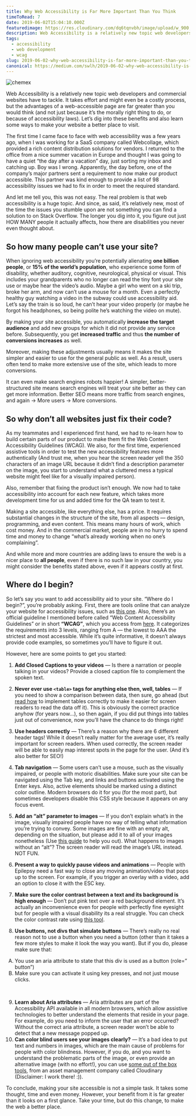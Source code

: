 ```yaml
---
title: Why Web Accessibility is Far More Important Than You Think
timeToRead: 7
date: 2019-06-02T15:04:10.000Z
featuredimage: https://res.cloudinary.com/dq6tqnvbh/image/upload/w_900,q_auto/v1675625482/blog/1_r6Gsvcw8pDmAL5KvZkartA.jpg
description: Web Accessibility is a relatively new topic web developers and commercial websites have to tackle. It takes effort and might even be a costly process, but the advantages of a web-accessible page are far greater than you would think (and not just because it’s the morally right thing to do, or because of accessibility laws). Let’s dig into these benefits and also learn some ways to make your website a better place to visit.
tags:
  - accessibility
  - web development
  - wcag
slug: 2019-06-02-why-web-accessibility-is-far-more-important-than-you-think
canonical: https://medium.com/swlh/2019-06-02-why-web-accessibility-is-far-more-important-than-you-think-831d9bfdf9af
---
```

![chemex](https://res.cloudinary.com/dq6tqnvbh/image/upload/w_900,q_auto/v1675625482/blog/1_r6Gsvcw8pDmAL5KvZkartA.jpg)

Web Accessibility is a relatively new topic web developers and commercial websites have to tackle. It takes effort and might even be a costly process, but the advantages of a web-accessible page are far greater than you would think (and not just because it’s the morally right thing to do, or because of accessibility laws). Let’s dig into these benefits and also learn some ways to make your website a better place to visit.

The first time I came face to face with web accessibility was a few years ago, when I was working for a SaaS company called Webcollage, which provided a rich content distribution solutions for vendors. I returned to the office from a nice summer vacation in Europe and thought I was going to have a quiet “the day after a vacation” day, just sorting my inbox and catching up. Boy was I wrong. Apparently, the day before, one of the company’s major partners sent a requirement to now make our product accessible. This partner was kind enough to provide a list of 98 accessibility issues we had to fix in order to meet the required standard.

And let me tell you, this was not easy. The real problem is that web accessibility is a huge topic. And since, as said, it’s relatively new, most of the time the issues you stumble upon are not something you can find a solution to on Stack Overflow. The longer you dig into it, you figure out just HOW MANY people it actually affects, how there are disabilities you never even thought about.

## So how many people can’t use your site?
When ignoring web accessibility you’re potentially alienating **one billion people**, or **15% of the world’s population**, who experience some form of disability, whether auditory, cognitive, neurological, physical or visual. This includes your grandparents who no longer can read the tiny font your site use or maybe hear the video’s audio. Maybe a girl who went on a ski trip, broke her arm, and now can’t use a mouse for a month. Even a perfectly healthy guy watching a video in the subway could use accessibility aid. Let’s say the train is so loud, he can’t hear your video properly (or maybe he forgot his headphones, so being polite he’s watching the video on mute).

By making your site accessible, you automatically **increase the target audience** and add new groups for which it did not provide any service before. Subsequently, you get **increased traffic** and thus **the number of conversions increases** as well.

Moreover, making these adjustments usually means it makes the site simpler and easier to use for the general public as well. As a result, users often tend to make more extensive use of the site, which leads to more conversions.

It can even make search engines robots happier! A simpler, better-structured site means search engines will treat your site better as they can get more information. Better SEO means more traffic from search engines, and again -> More users -> More conversions.

## So why don’t all websites just fix their code?
As my teammates and I experienced first hand, we had to re-learn how to build certain parts of our product to make them fit the Web Content Accessibility Guidelines (WCAG). We also, for the first time, experienced assistive tools in order to test the new accessibility features more authentically (And trust me, when you hear the screen reader yell the 350 characters of an image URL because it didn’t find a description parameter on the image, you start to understand what a cluttered mess a typical website might feel like for a visually impaired person).

Also, remember that fixing the product isn’t enough. We now had to take accessibility into account for each new feature, which takes more development time for us and added time for the QA team to test it.

Making a site accessible, like everything else, has a price. It requires substantial changes in the structure of the site, from all aspects — design, programming, and even content. This means many hours of work, which cost money. And in the commercial market, people are in no hurry to spend time and money to change “what’s already working when no one’s complaining”.

And while more and more countries are adding laws to ensure the web is a nicer place to **all people**, even if there is no such law in your country, you might consider the benefits stated above, even if it appears costly at first.

## Where do I begin?
So let’s say you want to add accessibility aid to your site. “Where do I begin?”, you’re probably asking. First, there are tools online that can analyze your website for accessibility issues, such as [this one](https://wave.webaim.org/). Also, there’s an official guideline I mentioned before called “Web Content Accessibility Guidelines” or in short **“WCAG”**, which you access from [here](https://www.w3.org/WAI/WCAG21/quickref/). It categorizes the requirements into 3 levels, ranging from A — the lowest to AAA the strictest and most accessible. While it’s quite informative, it doesn’t always provide code examples, so sometimes you’ll have to figure it out.

However, here are some points to get you started:

1. **Add Closed Captions to your videos** — Is there a narration or people talking in your videos? Provide a closed caption file to complement the spoken text.
2. **Never ever use `<table>` tags for anything else then, well, tables** — If you need to show a comparison between data, then sure, go ahead (but [read how](https://www.w3.org/WAI/tutorials/tables/) to implement tables correctly to make it easier for screen readers to read the data off it). This is obviously the correct practice anyhow (for years now…), so then again, if you did put things into tables just out of convenience, now you’ll have the chance to do things right!

3. **Use headers correctly** — There’s a reason why there are 6 different header tags! While it doesn’t really matter for the average user, it’s really important for screen readers. When used correctly, the screen reader will be able to easily map interest spots in the page for the user. (And it’s also better for SEO!)
4. **Tab navigation** — Some users can’t use a mouse, such as the visually impaired, or people with motoric disabilities. Make sure your site can be navigated using the Tab key, and links and buttons activated using the Enter keys. Also, active elements should be marked using a distinct color outline. Modern browsers do it for you (for the most part), but sometimes developers disable this CSS style because it appears on any focus event.
5. **Add an “alt” parameter to images** — If you don’t explain what’s in the image, visually impaired people have no way of telling what information you’re trying to convey. Some images are fine with an empty alt, depending on the situation, but please add it to all of your images nonetheless (Use [this guide](https://webaim.org/techniques/alttext/) to help you out). What happens to images without an “alt”? The screen reader will read the image’s URL instead. NOT FUN.
6. **Present a way to quickly pause videos and animations** — People with Epilepsy need a fast way to close any moving animation/video that pops up to the screen. For example, if you trigger an overlay with a video, add an option to close it with the ESC key.
7. **Make sure the color contrast between a text and its background is high enough** — Don’t put pink text over a red background element. It’s actually an inconvenience even for people with perfectly fine eyesight but for people with a visual disability its a real struggle. You can check the color contrast rate using [this tool](https://webaim.org/resources/contrastchecker/).
8. **Use buttons, not divs that simulate buttons** — There’s really no real reason not to use a button when you need a button (other than it takes a few more styles to make it look the way you want). But if you do, please make sure that:
<ol type="A">
  <li>You use an aria attribute to state that this div is used as a button (role=” button”)</li>
  <li>Make sure you can activate it using key presses, and not just mouse clicks.</li>
</ol>
<br/>

9. **Learn about Aria attributes** — Aria attributes are part of the Accessibility API available in all modern browsers, which allow assistive technologies to better understand the elements that reside in your page. For example, do you need to inform the user that an error occurred? Without the correct aria attribute, a screen reader won’t be able to detect that a new message popped up.
10. **Can color blind users see your images clearly?** — It’s a bad idea to put text and numbers in images, which are the main cause of problems for people with color blindness. However, if you do, and you want to understand the problematic parts of the image, or even provide an alternative image (with no effort!), you can use [some out of the box tools](https://cloudinary.com/documentation/image_transformations#colorblind_accessibility_effects), from an asset management company called Cloudinary (Disclaimer: I work there! :)).

To conclude, making your site accessible is not a simple task. It takes some thought, time and even money. However, your benefit from it is far greater than it looks on a first glance. Take your time, but do this change, to make the web a better place.